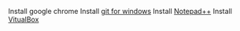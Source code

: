 Install google chrome
Install [git for windows](https://gitforwindows.org/) 
Install [Notepad++](https://notepad-plus-plus.org/)
Install [VitualBox](https://www.virtualbox.org/wiki/Downloads)

<!--stackedit_data:
eyJoaXN0b3J5IjpbLTEwNzMzMDg2ODEsMzc3MDE0NDIwXX0=
-->